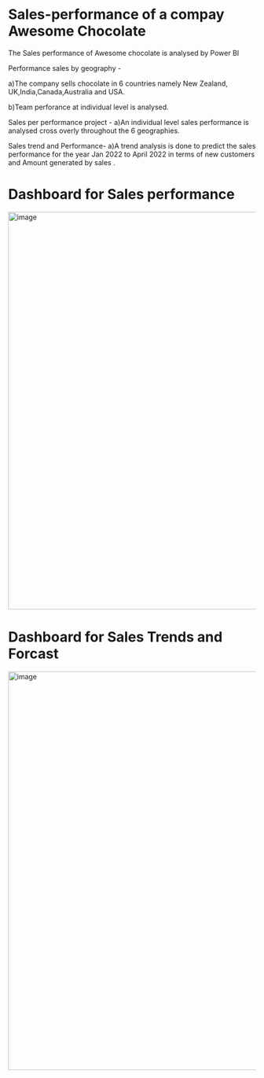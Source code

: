 # Sales-performance of a compay Awesome Chocolate
The Sales performance of Awesome chocolate is analysed  by  Power BI

Performance sales by geography - 

a)The company sells chocolate in 6 countries namely New Zealand, UK,India,Canada,Australia and USA.

b)Team perforance at individual level is analysed.
          
         
                                 
Sales per performance project - a)An individual level sales  performance is analysed cross overly throughout the 6 geographies.

Sales trend and Performance- a)A trend analysis is done to predict the sales performance for the year  Jan 2022 to April 2022 in terms of  new customers and Amount generated by sales .

# Dashboard for Sales performance


<img width="1316" height="809" alt="image" src="https://github.com/user-attachments/assets/6baa8204-050d-4396-8e49-6da00c83a75e" />


# Dashboard for Sales Trends  and Forcast

<img width="1321" height="811" alt="image" src="https://github.com/user-attachments/assets/8c1da4e9-752b-4034-b60b-37d45de3d14c" />
